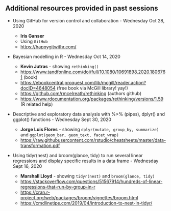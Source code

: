 ## Additional resources provided in past sessions 
* Using GitHub for version control and collaboration - Wednesday Oct 28, 2020
    * __Iris Ganser__
    * Using `GitHub`
    * https://happygitwithr.com/

* Bayesian modelling in R - Wednesday Oct 14, 2020
    * __Kevin Jutras__ - showing `rethinking()`
    * https://www.tandfonline.com/doi/full/10.1080/10691898.2020.1806761 (book)
    * https://ebookcentral.proquest.com/lib/mcgill/reader.action?docID=4648054 (free book via McGill library! yay!)
    * https://github.com/rmcelreath/rethinking (authors github)
    * https://www.rdocumentation.org/packages/rethinking/versions/1.59 (R related help)   


* Descriptive and exploratory data analysis with %>% (pipes), dplyr() and ggplot() functions - Wednesday Sept 30, 2020
    * __Jorge Luis Flores__ - showing `dplyr(mutate, group_by, summarize)` and `ggplot(geom_bar, geom_text, facet_wrap)`
    * https://raw.githubusercontent.com/rstudio/cheatsheets/master/data-transformation.pdf

* Using tidyr(nest) and broom(glance, tidy) to run several linear regressions and display specific results in a data frame - Wednesday Sept 16, 2020
    * __Marshall Lloyd__ - showing `tidyr(nest)` and `broom(glance, tidy)`
    * https://stackoverflow.com/questions/51567914/hundreds-of-linear-regressions-that-run-by-group-in-r
    * https://cran.r-project.org/web/packages/broom/vignettes/broom.html
    * https://cmdlinetips.com/2019/04/introduction-to-nest-in-tidyr/
